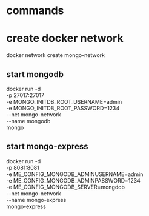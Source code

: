 # commands

# create docker network

docker network create mongo-network

## start mongodb

docker run -d \
-p 27017:27017 \
-e MONGO_INITDB_ROOT_USERNAME=admin \
-e MONGO_INITDB_ROOT_PASSWORD=1234 \
--net mongo-network \
--name mongodb \
mongo

## start mongo-express

docker run -d \
-p 8081:8081 \
-e ME_CONFIG_MONGODB_ADMINUSERNAME=admin \
-e ME_CONFIG_MONGODB_ADMINPASSWORD=1234 \
-e ME_CONFIG_MONGODB_SERVER=mongdob \
--net mongo-network \
--name mongo-express \
mongo-express
